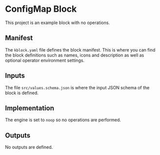 # ConfigMap Block

This project is an example block with no operations.

## Manifest

The `kblock.yaml` file defines the block manifest. This is where you can find the block definitions
such as names, icons and description as well as optional operator environment settings.

## Inputs

The file `src/values.schema.json` is where the input JSON schema of the block is defined.

## Implementation

The engine is set to `noop` so no operations are performed.

## Outputs

No outputs are defined.

